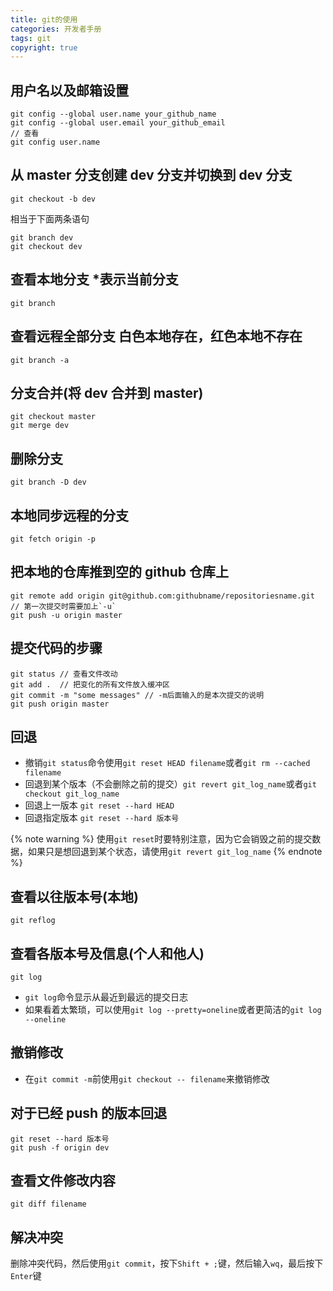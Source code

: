 ```yaml
---
title: git的使用
categories: 开发者手册
tags: git
copyright: true
---
```


## 用户名以及邮箱设置

```git
git config --global user.name your_github_name
git config --global user.email your_github_email
// 查看
git config user.name
```

## 从 master 分支创建 dev 分支并切换到 dev 分支

```git
git checkout -b dev
```

相当于下面两条语句

```git
git branch dev
git checkout dev
```

## 查看本地分支 \*表示当前分支

```git
git branch
```

## 查看远程全部分支 白色本地存在，红色本地不存在

```git
git branch -a
```

## 分支合并(将 dev 合并到 master)

```git
git checkout master
git merge dev
```

## 删除分支

```git
git branch -D dev
```

## 本地同步远程的分支

```git
git fetch origin -p
```

## 把本地的仓库推到空的 github 仓库上

```git
git remote add origin git@github.com:githubname/repositoriesname.git
// 第一次提交时需要加上`-u`
git push -u origin master
```

## 提交代码的步骤

```git
git status // 查看文件改动
git add .  // 把变化的所有文件放入缓冲区
git commit -m "some messages" // -m后面输入的是本次提交的说明
git push origin master
```

## 回退

- 撤销`git status`命令使用`git reset HEAD filename`或者`git rm --cached filename`
- 回退到某个版本（不会删除之前的提交）`git revert git_log_name`或者`git checkout git_log_name`
- 回退上一版本 `git reset --hard HEAD`
- 回退指定版本 `git reset --hard 版本号`

{% note warning %}
使用`git reset`时要特别注意，因为它会销毁之前的提交数据，如果只是想回退到某个状态，请使用`git revert git_log_name`
{% endnote %}

## 查看以往版本号(本地)

```git
git reflog
```

## 查看各版本号及信息(个人和他人)

```git
git log
```

- `git log`命令显示从最近到最远的提交日志
- 如果看着太繁琐，可以使用`git log --pretty=oneline`或者更简洁的`git log --oneline`

## 撤销修改

- 在`git commit -m`前使用`git checkout -- filename`来撤销修改

## 对于已经 push 的版本回退

```git
git reset --hard 版本号
git push -f origin dev
```

## 查看文件修改内容

```git
git diff filename
```

## 解决冲突

删除冲突代码，然后使用`git commit`，按下`Shift + ;`键，然后输入`wq`，最后按下`Enter`键